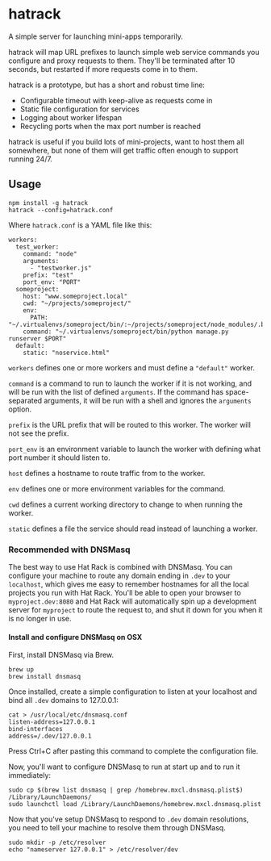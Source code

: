# hatrack

A simple server for launching mini-apps temporarily.

hatrack will map URL prefixes to launch simple web service commands you
configure and proxy requests to them. They'll be terminated after 10 seconds,
but restarted if more requests come in to them.

hatrack is a prototype, but has a short and robust time line:

* Configurable timeout with keep-alive as requests come in
* Static file configuration for services
* Logging about worker lifespan
* Recycling ports when the max port number is reached

hatrack is useful if you build lots of mini-projects, want to host them all
somewhere, but none of them will get traffic often enough to support running
24/7.

## Usage

```
npm install -g hatrack
hatrack --config=hatrack.conf
```

Where `hatrack.conf` is a YAML file like this:

```
workers:
  test_worker:
    command: "node"
    arguments:
      - "testworker.js"
    prefix: "test"
    port_env: "PORT"
  someproject:
    host: "www.someproject.local"
    cwd: "~/projects/someproject/"
    env:
      PATH: "~/.virtualenvs/someproject/bin/:~/projects/someproject/node_modules/.bin/"
    command: "~/.virtualenvs/someproject/bin/python manage.py runserver $PORT"
  default:
    static: "noservice.html"
```

`workers` defines one or more workers and must define a `"default"` worker.

`command` is a command to run to launch the worker if it is not working, and
will be run with the list of defined `arguments`. If the command has space-separated
arguments, it will be run with a shell and ignores the `arguments` option.

`prefix` is the URL prefix that will be routed to this worker. The worker will
not see the prefix.

`port_env` is an environment variable to launch the worker with defining what
port number it should listen to.

`host` defines a hostname to route traffic from to the worker.

`env` defines one or more environment variables for the command.

`cwd` defines a current working directory to change to when running the worker.

`static` defines a file the service should read instead of launching a worker.


### Recommended with DNSMasq

The best way to use Hat Rack is combined with DNSMasq. You can configure your machine to route
any domain ending in `.dev` to your `localhost`, which gives me easy to remember hostnames for
all the local projects you run with Hat Rack. You'll be able to open your browser to
`myproject.dev:8080` and Hat Rack will automatically spin up a development server for `myproject`
to route the request to, and shut it down for you when it is no longer in use.

#### Install and configure DNSMasq on OSX

First, install DNSMasq via Brew.

```
brew up
brew install dnsmasq
```

Once installed, create a simple configuration to listen at your localhost and bind all `.dev`
domains to 127.0.0.1:

```
cat > /usr/local/etc/dnsmasq.conf
listen-address=127.0.0.1
bind-interfaces
address=/.dev/127.0.0.1
```

Press Ctrl+C after pasting this command to complete the configuration file.

Now, you'll want to configure DNSMasq to run at start up and to run it immediately:

```
sudo cp $(brew list dnsmasq | grep /homebrew.mxcl.dnsmasq.plist$) /Library/LaunchDaemons/
sudo launchctl load /Library/LaunchDaemons/homebrew.mxcl.dnsmasq.plist
```

Now that you've setup DNSMasq to respond to `.dev` domain resolutions, you need to tell your
machine to resolve them through DNSMasq.

```
sudo mkdir -p /etc/resolver
echo "nameserver 127.0.0.1" > /etc/resolver/dev
```
